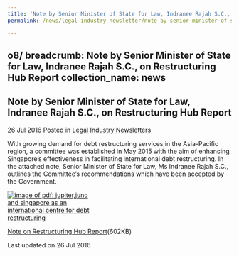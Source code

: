 ```yaml
---
title: 'Note by Senior Minister of State for Law, Indranee Rajah S.C., on Restructuring Hub Report'
permalink: /news/legal-industry-newsletter/note-by-senior-minister-of-state-for-law--indranee-rajah-s-c/

---
```

o8/
breadcrumb: Note by Senior Minister of State for Law, Indranee Rajah S.C., on Restructuring Hub Report
collection_name: news
---

<style>
  .image {width: 200px;}
  .image img {max-width: 100%;}
</style>

Note by Senior Minister of State for Law, Indranee Rajah S.C., on Restructuring Hub Report
---

26 Jul 2016 Posted in [Legal Industry Newsletters](/news/legal-industry-newsletters/)

With growing demand for debt restructuring services in the Asia-Pacific region, a committee was established in May 2015 with the aim of enhancing Singapore’s effectiveness in facilitating international debt restructuring. In the attached note, Senior Minister of State for Law, Ms Indranee Rajah S.C., outlines the Committee’s recommendations which have been accepted by the Government.

<div class="image">
  <a href="/files/NotebySMSonRestructuringHubReport.pdf"><img src="/images/1469514883180.jpg" alt="image of pdf: jupiter,juno and singapore as an international centre for debt restructuring"></a>
</div>

<a href="/files/NotebySMSonRestructuringHubReport.pdf">Note on Restructuring Hub Report</a>(602KB)

<p class="right-side-updated">Last updated on 26 Jul 2016</p>
